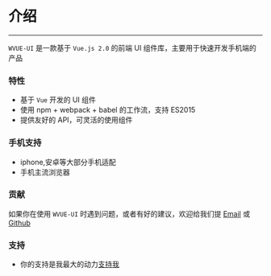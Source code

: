 # 介绍
----

`WVUE-UI` 是一款基于 `Vue.js 2.0` 的前端 UI 组件库，主要用于快速开发手机端的产品

### 特性

- 基于 `Vue` 开发的 UI 组件
- 使用 npm + webpack + babel 的工作流，支持 ES2015
- 提供友好的 API，可灵活的使用组件

### 手机支持

- iphone,安卓等大部分手机适配
- 手机主流浏览器

### 贡献

如果你在使用 `WVUE-UI` 时遇到问题，或者有好的建议，欢迎给我们提 [Email](https://mail.qq.com/cgi-bin/frame_html?sid=L3RRiIPLxtQheD1n&r=0f6f1249291f8f4744d11e8549a6a548) 或 [Github](https://github.com/sun111sunshine/WVUE-UI/tree/master/WVUE-UI)

### 支持

- 你的支持是我最大的动力[支持我]()
